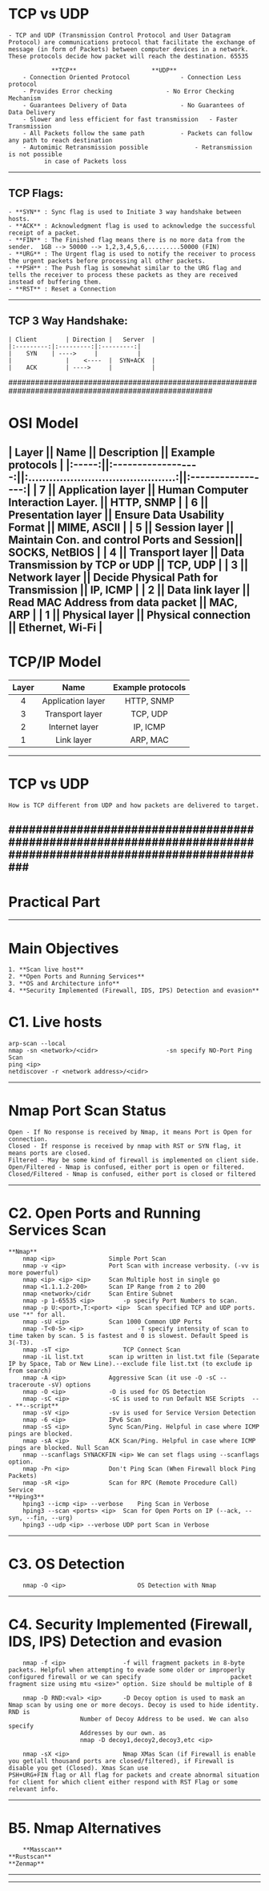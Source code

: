 # TCP vs UDP
	- TCP and UDP (Transmission Control Protocol and User Datagram Protocol) are communications protocol that facilitate the exchange of message (in form of Packets) between computer devices in a network. These protocols decide how packet will reach the destination. 65535

				**TCP** 					**UDP**
		- Connection Oriented Protocol				- Connection Less protocol
		- Provides Error checking				- No Error Checking Mechanism
		- Guarantees Delivery of Data				- No Guarantees of Data Delivery
		- Slower and less efficient for fast transmission	- Faster Transmission
		- All Packets follow the same path			- Packets can follow any path to reach destination
		- Automimic Retransmission possible  			- Retransmission is not possible
	     	  in case of Packets loss
------------------------------------------------------------
## TCP Flags:
	- **SYN** : Sync flag is used to Initiate 3 way handshake between hosts.
	- **ACK** : Acknowledgment flag is used to acknowledge the successful receipt of a packet.
	- **FIN** : The Finished flag means there is no more data from the sender.  1GB --> 50000 --> 1,2,3,4,5,6,.........50000 (FIN)
	- **URG** : The Urgent flag is used to notify the receiver to process the urgent packets before processing all other packets.
	- **PSH** : The Push flag is somewhat similar to the URG flag and tells the receiver to process these packets as they are received instead of buffering them.
	- **RST** : Reset a Connection
-------------------------------------------------------------
## TCP 3 Way Handshake:
	| Client		| Direction |   Server  |
	|:---------:|:---------:|:---------:|
	|    SYN    | ---->     |           |
	|	        	|    <----  |  SYN+ACK  |
	|    ACK 		| ---->     |           |
######################################################################################################
								
# OSI Model

| Layer ||       Name         ||	  Description                       || Example protocols |
|:-----:||:------------------:||:..........................................:||:-----------------:|
|   7   || Application layer  || Human Computer Interaction Layer. 	    || 	  HTTP, SNMP     |
|   6   || Presentation layer || Ensure Data Usability Format		    ||    MIME, ASCII    |
|   5   || Session layer      || Maintain Con. and control Ports and Session||    SOCKS, NetBIOS |
|   4   || Transport layer    || Data Transmission by TCP or UDP	    ||    TCP, UDP       |
|   3   || Network layer      || Decide Physical Path for Transmission	    ||    IP, ICMP       |
|   2   || Data link layer    || Read MAC Address from data packet	    ||    MAC, ARP       |
|   1   || Physical layer     || Physical connection			    ||  Ethernet, Wi-Fi  |
----------------------------------------------------------------------------------------------------------
# TCP/IP Model

| Layer |       Name         | Example protocols |
|:-----:|:------------------:|:-----------------:|
|   4   | Application layer  |    HTTP, SNMP     |
|   3   | Transport layer    |    TCP, UDP       |
|   2   | Internet layer     |    IP, ICMP       |
|   1   | Link layer         |    ARP, MAC       |
---------------------------------------------------------------------------------------------------------------
# TCP vs UDP
	How is TCP different from UDP and how packets are delivered to target.
###############################################################################################################
---------------------------------------------------------------------------------------------------------------
# Practical Part
------------------
# Main Objectives
	1. **Scan live host**
	2. **Open Ports and Running Services**
	3. **OS and Architecture info**
	4. **Security Implemented (Firewall, IDS, IPS) Detection and evasion**

# C1. Live hosts
	arp-scan --local
	nmap -sn <network>/<cidr>					-sn specify NO-Port Ping Scan
	ping <ip>
	netdiscover -r <network address>/<cidr>
--------------------------------------------------------------------------
# Nmap Port Scan Status
	Open - If No response is received by Nmap, it means Port is Open for connection.
	Closed - If response is received by nmap with RST or SYN flag, it means ports are closed.
	Filtered - May be some kind of firewall is implemented on client side.
	Open/Filtered - Nmap is confused, either port is open or filtered.
	Closed/Filtered - Nmap is confused, either port is closed or filtered
--------------------------------------------------------------------------
# C2. Open Ports and Running Services Scan
	**Nmap**
		nmap <ip>    			Simple Port Scan
		nmap -v <ip>     		Port Scan with increase verbosity. (-vv is more powerful)
		nmap <ip> <ip> <ip>		Scan Multiple host in single go
		nmap <1.1.1.2-200>		Scan IP Range from 2 to 200
		nmap <network>/cidr		Scan Entire Subnet
		nmap -p 1-65535 <ip>		-p specify Port Numbers to scan.
		nmap -p U:<port>,T:<port> <ip>  Scan specified TCP and UDP ports. use "*" for all.
		nmap -sU <ip>			Scan 1000 Common UDP Ports
		nmap -T<0-5> <ip>               -T specify intensity of scan to time taken by scan. 5 is fastest and 0 is slowest. Default Speed is 3(-T3).
		nmap -sT <ip>		        TCP Connect Scan
		nmap -iL list.txt		scan ip written in list.txt file (Separate IP by Space, Tab or New Line).--exclude file list.txt (to exclude ip from search)
		nmap -A <ip>			Aggressive Scan (it use -O -sC --traceroute -sV) options
		nmap -O <ip>			-O is used for OS Detection
		nmap -sC <ip>			-sC is used to run Default NSE Scripts  --- **--script**
		nmap -sV <ip>			-sv is used for Service Version Detection
		nmap -6 <ip>			IPv6 Scan
		nmap -sS <ip>			Sync Scan/Ping. Helpful in case where ICMP pings are blocked.
		nmap -sA <ip>			ACK Scan/Ping. Helpful in case where ICMP pings are blocked. Null Scan
		nmap --scanflags SYNACKFIN <ip>	We can set flags using --scanflags option.
		nmap -Pn <ip>			Don't Ping Scan (When Firewall block Ping Packets)
		nmap -sR <ip>			Scan for RPC (Remote Procedure Call) Service
	**Hping3**
		hping3 --icmp <ip> --verbose	Ping Scan in Verbose
		hping3 --scan <ports> <ip>	Scan for Open Ports on IP (--ack, --syn, --fin, --urg)
		hping3 --udp <ip> --verbose	UDP port Scan in Verbose
--------------------------------------------------------------------------
# C3. OS Detection
		nmap -O <ip>	                OS Detection with Nmap
--------------------------------------------------------------------------
# C4. Security Implemented (Firewall, IDS, IPS) Detection and evasion
		nmap -f <ip>		        -f will fragment packets in 8-byte packets. Helpful when attempting to evade some older or improperly configured firewall or we can specify 						packet fragment size using mtu <size>" option. Size should be multiple of 8
		
		nmap -D RND:<val> <ip>		-D Decoy option is used to mask an Nmap scan by using one or more decoys. Decoy is used to hide identity. RND is
						Number of Decoy Address to be used. We can also specify
						Addresses by our own. as
						nmap -D decoy1,decoy2,decoy3,etc <ip>
	
		nmap -sX <ip>		        Nmap XMas Scan (if Firewall is enable you get(all thousand ports are closed/filtered), if Firewall is disable you get (Closed). Xmas Scan use 						PSH+URG+FIN flag or All flag for packets and create abnormal situation for client for which client either respond with RST Flag or some 						relevant info.
--------------------------------------------------------------------------
# B5. Nmap Alternatives
        **Masscan**
	**Rustscan**
	**Zenmap**	

--------------------------------------------------------------------------
--------------------------------------------------------------------------